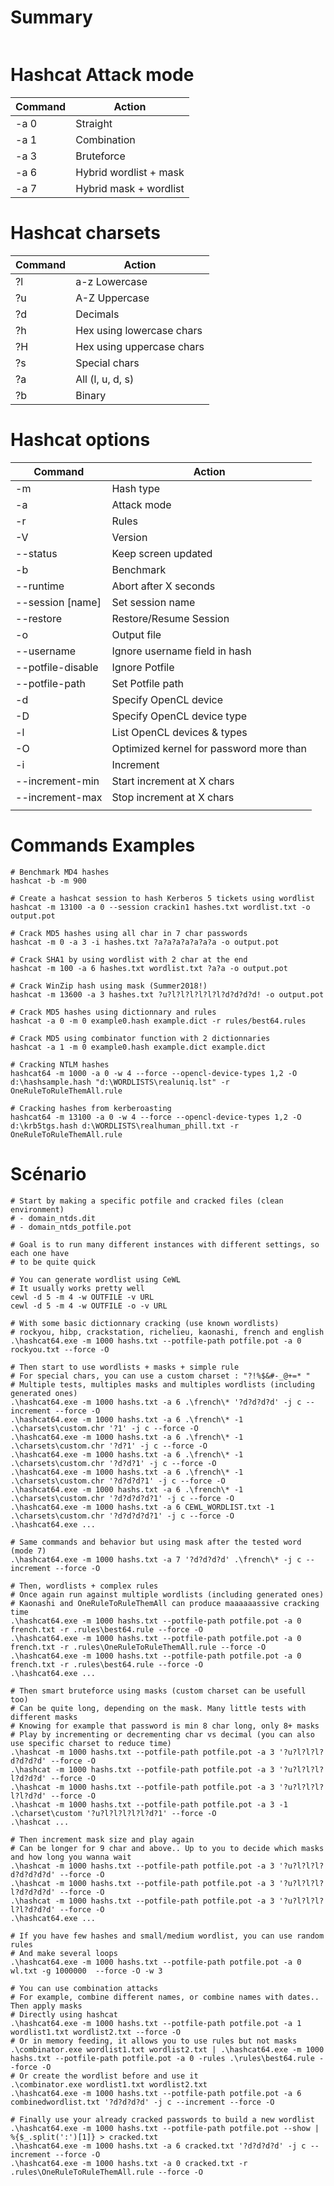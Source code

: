 # Summary
```table-of-contents
```

# Hashcat Attack mode
| Command | Action                 |
| ------- | ---------------------- |
| -a 0    | Straight               |
| -a 1    | Combination            |
| -a 3    | Bruteforce             |
| -a 6    | Hybrid wordlist + mask |
| -a 7    | Hybrid mask + wordlist |

# Hashcat charsets
| Command | Action                    |
| ------- | ------------------------- |
| ?l      | a-z Lowercase             |
| ?u      | A-Z Uppercase             |
| ?d      | Decimals                  |
| ?h      | Hex using lowercase chars |
| ?H      | Hex using uppercase chars |
| ?s      | Special chars             |
| ?a      | All (l, u, d, s)          |
| ?b      | Binary                    |

# Hashcat options
| Command           | Action                                  |
| ----------------- | --------------------------------------- |
| -m                | Hash type                               |
| -a                | Attack mode                             |
| -r                | Rules                                   |
| -V                | Version                                 |
| --status          | Keep screen updated                     |
| -b                | Benchmark                               |
| --runtime         | Abort after X seconds                   |
| --session [name]  | Set session name                        |
| --restore         | Restore/Resume Session                  |
| -o                | Output file                             |
| --username        | Ignore username field in hash           |
| --potfile-disable | Ignore Potfile                          |
| --potfile-path    | Set Potfile path                        |
| -d                | Specify OpenCL device                   |
| -D                | Specify OpenCL device type              |
| -l                | List OpenCL devices & types             |
| -O                | Optimized kernel for password more than |
| -i                | Increment                               |
| --increment-min   | Start increment at X chars              |
| --increment-max   | Stop increment at X chars               |
|                   |                                         |
# Commands Examples

```shell
# Benchmark MD4 hashes
hashcat -b -m 900

# Create a hashcat session to hash Kerberos 5 tickets using wordlist
hashcat -m 13100 -a 0 --session crackin1 hashes.txt wordlist.txt -o output.pot

# Crack MD5 hashes using all char in 7 char passwords
hashcat -m 0 -a 3 -i hashes.txt ?a?a?a?a?a?a?a -o output.pot

# Crack SHA1 by using wordlist with 2 char at the end 
hashcat -m 100 -a 6 hashes.txt wordlist.txt ?a?a -o output.pot

# Crack WinZip hash using mask (Summer2018!)
hashcat -m 13600 -a 3 hashes.txt ?u?l?l?l?l?l?l?d?d?d?d! -o output.pot

# Crack MD5 hashes using dictionnary and rules
hashcat -a 0 -m 0 example0.hash example.dict -r rules/best64.rules

# Crack MD5 using combinator function with 2 dictionnaries
hashcat -a 1 -m 0 example0.hash example.dict example.dict

# Cracking NTLM hashes
hashcat64 -m 1000 -a 0 -w 4 --force --opencl-device-types 1,2 -O d:\hashsample.hash "d:\WORDLISTS\realuniq.lst" -r OneRuleToRuleThemAll.rule

# Cracking hashes from kerberoasting
hashcat64 -m 13100 -a 0 -w 4 --force --opencl-device-types 1,2 -O d:\krb5tgs.hash d:\WORDLISTS\realhuman_phill.txt -r OneRuleToRuleThemAll.rule
```

# Scénario

```shell
# Start by making a specific potfile and cracked files (clean environment)
# - domain_ntds.dit
# - domain_ntds_potfile.pot

# Goal is to run many different instances with different settings, so each one have
# to be quite quick

# You can generate wordlist using CeWL
# It usually works pretty well
cewl -d 5 -m 4 -w OUTFILE -v URL
cewl -d 5 -m 4 -w OUTFILE -o -v URL

# With some basic dictionnary cracking (use known wordlists)
# rockyou, hibp, crackstation, richelieu, kaonashi, french and english 
.\hashcat64.exe -m 1000 hashs.txt --potfile-path potfile.pot -a 0 rockyou.txt --force -O

# Then start to use wordlists + masks + simple rule
# For special chars, you can use a custom charset : "?!%$&#-_@+=* "
# Multiple tests, multiples masks and multiples wordlists (including generated ones)
.\hashcat64.exe -m 1000 hashs.txt -a 6 .\french\* '?d?d?d?d' -j c --increment --force -O
.\hashcat64.exe -m 1000 hashs.txt -a 6 .\french\* -1 .\charsets\custom.chr '?1' -j c --force -O
.\hashcat64.exe -m 1000 hashs.txt -a 6 .\french\* -1 .\charsets\custom.chr '?d?1' -j c --force -O
.\hashcat64.exe -m 1000 hashs.txt -a 6 .\french\* -1 .\charsets\custom.chr '?d?d?1' -j c --force -O
.\hashcat64.exe -m 1000 hashs.txt -a 6 .\french\* -1 .\charsets\custom.chr '?d?d?d?1' -j c --force -O
.\hashcat64.exe -m 1000 hashs.txt -a 6 .\french\* -1 .\charsets\custom.chr '?d?d?d?d?1' -j c --force -O
.\hashcat64.exe -m 1000 hashs.txt -a 6 CEWL_WORDLIST.txt -1 .\charsets\custom.chr '?d?d?d?d?1' -j c --force -O
.\hashcat64.exe ...

# Same commands and behavior but using mask after the tested word (mode 7)
.\hashcat64.exe -m 1000 hashs.txt -a 7 '?d?d?d?d' .\french\* -j c --increment --force -O

# Then, wordlists + complex rules
# Once again run against multiple wordlists (including generated ones)
# Kaonashi and OneRuleToRuleThemAll can produce maaaaaassive cracking time
.\hashcat64.exe -m 1000 hashs.txt --potfile-path potfile.pot -a 0 french.txt -r .rules\best64.rule --force -O
.\hashcat64.exe -m 1000 hashs.txt --potfile-path potfile.pot -a 0 french.txt -r .rules\OneRuleToRuleThemAll.rule --force -O
.\hashcat64.exe -m 1000 hashs.txt --potfile-path potfile.pot -a 0 french.txt -r .rules\best64.rule --force -O
.\hashcat64.exe ...

# Then smart bruteforce using masks (custom charset can be usefull too)
# Can be quite long, depending on the mask. Many little tests with different masks
# Knowing for example that password is min 8 char long, only 8+ masks
# Play by incrementing or decrementing char vs decimal (you can also use specific charset to reduce time)
.\hashcat -m 1000 hashs.txt --potfile-path potfile.pot -a 3 '?u?l?l?l?d?d?d?d' --force -O
.\hashcat -m 1000 hashs.txt --potfile-path potfile.pot -a 3 '?u?l?l?l?l?d?d?d' --force -O
.\hashcat -m 1000 hashs.txt --potfile-path potfile.pot -a 3 '?u?l?l?l?l?l?d?d' --force -O
.\hashcat -m 1000 hashs.txt --potfile-path potfile.pot -a 3 -1 .\charset\custom '?u?l?l?l?l?l?d?1' --force -O
.\hashcat ...

# Then increment mask size and play again
# Can be longer for 9 char and above.. Up to you to decide which masks and how long you wanna wait
.\hashcat -m 1000 hashs.txt --potfile-path potfile.pot -a 3 '?u?l?l?l?d?d?d?d?d' --force -O
.\hashcat -m 1000 hashs.txt --potfile-path potfile.pot -a 3 '?u?l?l?l?l?d?d?d?d' --force -O
.\hashcat -m 1000 hashs.txt --potfile-path potfile.pot -a 3 '?u?l?l?l?l?l?d?d?d' --force -O
.\hashcat64.exe ...

# If you have few hashes and small/medium wordlist, you can use random rules
# And make several loops
.\hashcat64.exe -m 1000 hashs.txt --potfile-path potfile.pot -a 0 wl.txt -g 1000000  --force -O -w 3

# You can use combination attacks
# For example, combine different names, or combine names with dates.. Then apply masks
# Directly using hashcat
.\hashcat64.exe -m 1000 hashs.txt --potfile-path potfile.pot -a 1 wordlist1.txt wordlist2.txt --force -O
# Or in memory feeding, it allows you to use rules but not masks
.\combinator.exe wordlist1.txt wordlist2.txt | .\hashcat64.exe -m 1000 hashs.txt --potfile-path potfile.pot -a 0 -rules .\rules\best64.rule --force -O
# Or create the wordlist before and use it
.\combinator.exe wordlist1.txt wordlist2.txt
.\hashcat64.exe -m 1000 hashs.txt --potfile-path potfile.pot -a 6 combinedwordlist.txt '?d?d?d?d' -j c --increment --force -O

# Finally use your already cracked passwords to build a new wordlist
.\hashcat64.exe -m 1000 hashs.txt --potfile-path potfile.pot --show | %{$_.split(':')[1]} > cracked.txt
.\hashcat64.exe -m 1000 hashs.txt -a 6 cracked.txt '?d?d?d?d' -j c --increment --force -O
.\hashcat64.exe -m 1000 hashs.txt -a 0 cracked.txt -r .rules\OneRuleToRuleThemAll.rule --force -O
```
